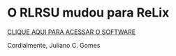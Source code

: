 # O RLRSU mudou para ReLix

[CLIQUE AQUI PARA ACESSAR O SOFTWARE ](https://github.com/jcgomes/ReLix/)

Cordialmente,
Juliano C. Gomes
